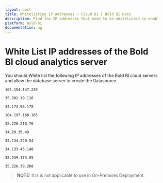 ```yaml
---
layout: post
title: Whitelisting IP Addresses – Cloud BI | Bold BI Docs
description: Find the IP addresses that need to be whitelisted to enable Bold BI Cloud application to access your database server.
platform: bold-bi
documentation: ug
---
```


# White List IP addresses of the Bold BI cloud analytics server

You should White list the following IP addresses of the Bold BI cloud servers and allow the database server to create the Datasource.

`104.154.147.239`

`35.202.19.116`

`34.173.96.178`

`104.197.168.105`

`35.226.210.76`

`34.29.35.49`

`34.134.220.54`

`34.133.43.148`

`35.239.173.85`

`35.226.39.208`


> **NOTE:** It is is not applicable to use in On-Premises Deployment.


